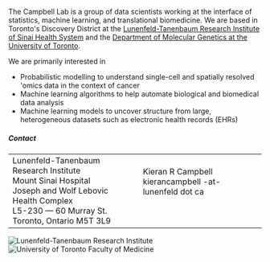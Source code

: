 
The Campbell Lab is a group of data scientists working at the interface of statistics, machine learning, and translational biomedicine. We are based in Toronto's Discovery District at the 
[Lunenfeld-Tanenbaum Research Institute of Sinai Health System](http://www.lunenfeld.ca/researchers/campbell)
and the [Department of Molecular Genetics at the University of Toronto](http://www.moleculargenetics.utoronto.ca/).

We are primarily interested in 
* Probabilistic modelling to understand single-cell and spatially resolved 'omics data in the context of cancer
* Machine learning algorithms to help automate biological and biomedical data analysis
* Machine learning models to uncover structure from large, heterogeneous datasets such as electronic health records (EHRs)

##### Contact

<table class="table table-bordered">
    <tbody>
        <tr>
        <td>
        Lunenfeld-Tanenbaum Research Institute <br>
        Mount Sinai Hospital <br>
        Joseph and Wolf Lebovic Health Complex <br>
        L5-230 — 60 Murray St. <br>
        Toronto, Ontario  M5T 3L9
        </td>
        <td>
        <p>Kieran R Campbell <br>
        kierancampbell -at- lunenfeld dot ca
        </p>
        <p> 
        <center>
            <a href="https://www.twitter.com/kieranrcampbell"><i class="fa fa-twitter fa-2x"></i></a> &nbsp;&nbsp;
            <a href="https://www.github.com/kieranrcampbell"><i class="fa fa-github fa-2x"></i></a> &nbsp;&nbsp;
            <a href="https://www.linkedin.com/in/kieranrcampbell/"><i class="fa fa-linkedin fa-2x" aria-hidden="true"></i></a> &nbsp;&nbsp;
                <a href="mailto:kierancampbell-at-lunenfelddotca"><i class="fa fa-envelope-o fa-2x" aria-hidden="true"></i></a> &nbsp;&nbsp;
        </center>
         </p>
        </tr>
    </tbody>
</table>



<div class="container-fluid mt-4">
    <div class="row">
        <div class="col-6">
            <img src="/img/ltri.png" class="img-fluid" alt="Lunenfeld-Tanenbaum Research Institute">
        </div>
        <div class="col-6">
            <img src="/img/uoftmedicine.png" class="img-fluid" alt="University of Toronto Faculty of Medicine">
        </div>
    </div>
</div>
